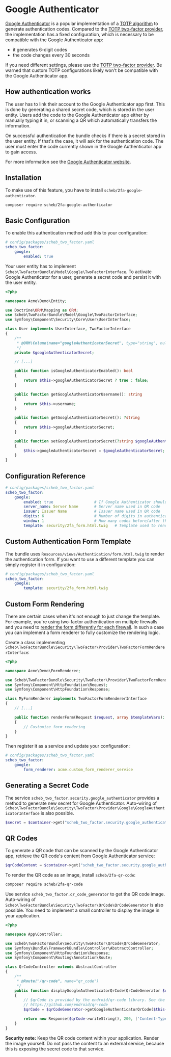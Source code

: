 Google Authenticator
====================

[Google Authenticator](https://en.wikipedia.org/wiki/Google_Authenticator) is a popular implementation of a
[TOTP algorithm](https://en.wikipedia.org/wiki/Time-based_One-Time_Password) to generate authentication codes. Compared
to the [TOTP two-factor provider](totp.md), the implementation has a fixed configuration, which is necessary to be
compatible with the Google Authenticator app:

- it generates 6-digit codes
- the code changes every 30 seconds

If you need different settings, please use the [TOTP two-factor provider](totp.md). Be warned that custom TOTP
configurations likely won't be compatible with the Google Authenticator app.

## How authentication works

The user has to link their account to the Google Authenticator app first. This is done by generating a shared secret
code, which is stored in the user entity. Users add the code to the Google Authenticator app either by manually typing
it in, or scanning a QR which automatically transfers the information.

On successful authentication the bundle checks if there is a secret stored in the user entity. If that's the case, it
will ask for the authentication code. The user must enter the code currently shown in the Google Authenticator app to
gain access.

For more information see the [Google Authenticator website](http://code.google.com/p/google-authenticator/).

## Installation

To make use of this feature, you have to install `scheb/2fa-google-authenticator`.

```bash
composer require scheb/2fa-google-authenticator
```

## Basic Configuration

To enable this authentication method add this to your configuration:

```yaml
# config/packages/scheb_two_factor.yaml
scheb_two_factor:
    google:
        enabled: true
```

Your user entity has to implement `Scheb\TwoFactorBundle\Model\Google\TwoFactorInterface`. To activate Google
Authenticator for a user, generate a secret code and persist it with the user entity.

```php
<?php

namespace Acme\Demo\Entity;

use Doctrine\ORM\Mapping as ORM;
use Scheb\TwoFactorBundle\Model\Google\TwoFactorInterface;
use Symfony\Component\Security\Core\User\UserInterface;

class User implements UserInterface, TwoFactorInterface
{
    /**
     * @ORM\Column(name="googleAuthenticatorSecret", type="string", nullable=true)
     */
    private $googleAuthenticatorSecret;

    // [...]

    public function isGoogleAuthenticatorEnabled(): bool
    {
        return $this->googleAuthenticatorSecret ? true : false;
    }

    public function getGoogleAuthenticatorUsername(): string
    {
        return $this->username;
    }

    public function getGoogleAuthenticatorSecret(): ?string
    {
        return $this->googleAuthenticatorSecret;
    }

    public function setGoogleAuthenticatorSecret(?string $googleAuthenticatorSecret): void
    {
        $this->googleAuthenticatorSecret = $googleAuthenticatorSecret;
    }
}
```

## Configuration Reference

```yaml
# config/packages/scheb_two_factor.yaml
scheb_two_factor:
    google:
        enabled: true                  # If Google Authenticator should be enabled, default false
        server_name: Server Name       # Server name used in QR code
        issuer: Issuer Name            # Issuer name used in QR code
        digits: 6                      # Number of digits in authentication code
        window: 1                      # How many codes before/after the current one would be accepted as valid
        template: security/2fa_form.html.twig   # Template used to render the authentication form
```

## Custom Authentication Form Template

The bundle uses `Resources/views/Authentication/form.html.twig` to render the authentication form. If you want to use a
different template you can simply register it in configuration:

```yaml
# config/packages/scheb_two_factor.yaml
scheb_two_factor:
    google:
        template: security/2fa_form.html.twig
```

## Custom Form Rendering

There are certain cases when it's not enough to just change the template. For example, you're using two-factor
authentication on multiple firewalls and you need to
[render the form differently for each firewall](../firewall_template.md). In such a case you can implement a form
renderer to fully customize the rendering logic.

Create a class implementing `Scheb\TwoFactorBundle\Security\TwoFactor\Provider\TwoFactorFormRendererInterface`:

```php
<?php

namespace Acme\Demo\FormRenderer;

use Scheb\TwoFactorBundle\Security\TwoFactor\Provider\TwoFactorFormRendererInterface;
use Symfony\Component\HttpFoundation\Request;
use Symfony\Component\HttpFoundation\Response;

class MyFormRenderer implements TwoFactorFormRendererInterface
{
    // [...]

    public function renderForm(Request $request, array $templateVars): Response
    {
        // Customize form rendering
    }
}
```

Then register it as a service and update your configuration:

```yaml
# config/packages/scheb_two_factor.yaml
scheb_two_factor:
    google:
        form_renderer: acme.custom_form_renderer_service
```

## Generating a Secret Code

The service `scheb_two_factor.security.google_authenticator` provides a method to generate new secret for Google
Authenticator. Auto-wiring of `Scheb\TwoFactorBundle\Security\TwoFactor\Provider\Google\GoogleAuthenticatorInterface`
is also possible.

```php
$secret = $container->get("scheb_two_factor.security.google_authenticator")->generateSecret();
```

## QR Codes

To generate a QR code that can be scanned by the Google Authenticator app, retrieve the QR code's content from Google
Authenticator service:

```php
$qrCodeContent = $container->get("scheb_two_factor.security.google_authenticator")->getQRContent($user);
```

To render the QR code as an image, install `scheb/2fa-qr-code`:

```bash
composer require scheb/2fa-qr-code
```

Use service `scheb_two_factor.qr_code_generator` to get the QR code image. Auto-wiring of
`Scheb\TwoFactorBundle\Security\TwoFactor\QrCode\QrCodeGenerator` is also possible. You need to implement a small
controller to display the image in your application.

```php
<?php

namespace App\Controller;

use Scheb\TwoFactorBundle\Security\TwoFactor\QrCode\QrCodeGenerator;
use Symfony\Bundle\FrameworkBundle\Controller\AbstractController;
use Symfony\Component\HttpFoundation\Response;
use Symfony\Component\Routing\Annotation\Route;

class QrCodeController extends AbstractController
{
    /**
     * @Route("/qr-code", name="qr_code")
     */
    public function displayGoogleAuthenticatorQrCode(QrCodeGenerator $qrCodeGenerator)
    {
        // $qrCode is provided by the endroid/qr-code library. See the docs how to customize the look of the QR code:
        // https://github.com/endroid/qr-code
        $qrCode = $qrCodeGenerator->getGoogleAuthenticatorQrCode($this->getUser());

        return new Response($qrCode->writeString(), 200, ['Content-Type' => 'image/png']);
    }
}
```

**Security note:** Keep the QR code content within your application. Render the image yourself. Do not pass the content
to an external service, because this is exposing the secret code to that service.
